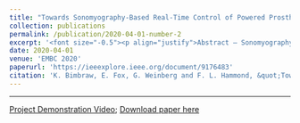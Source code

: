 ```yaml
---
title: "Towards Sonomyography-Based Real-Time Control of Powered Prosthesis Grasp Synergies"
collection: publications
permalink: /publication/2020-04-01-number-2
excerpt: '<font size="-0.5"><p align="justify">Abstract — Sonomyography (ultrasound imaging) offers a way of classifying complex muscle activity and configuration, with higher SNR and lower hardware requirements than sEMG, using various supervised learning algorithms. The physiological image obtained from an ultrasound probe can be used to train a classification algorithm which can run on real time ultrasound images. The predicted values can then be mapped onto assistive or teleoperated robots. This paper describes the classification of ultrasound information and its subsequent mapping onto a soft robotic gripper as a step toward direct synergy control. Support Vector Classification algorithm has been used to classify ultrasound information into a set of defined states: open, closed, pinch and hook grasps. Once the model was trained with the ultrasound image data, real time input from the forearm was used to predict these states. The final predicted state output then set joint stiffnesses in the soft actuators, changing their interactions or synergies, to obtain the corresponding soft robotic gripper states. Data collection was carried out on five different test subjects for eight trials each. An average accuracy percentage of 93% was obtained averaged over all data. This real-time ultrasound-based control of a soft robotic gripper constitutes a promising step toward intuitive and robust biosignal-based control methods for robots.</p>'
date: 2020-04-01
venue: 'EMBC 2020'
paperurl: 'https://ieeexplore.ieee.org/document/9176483'
citation: 'K. Bimbraw, E. Fox, G. Weinberg and F. L. Hammond, &quot;Towards Sonomyography-Based Real-Time Control of Powered Prosthesis Grasp Synergies,&quot; <i>2020 42nd Annual International Conference of the IEEE Engineering in Medicine and Biology Society (EMBC)</i>, Montreal, QC, Canada, 2020, pp. 4753-4757.'
---
```

---
<a href="https://vimeo.com/444131445">Project Demonstration Video</a>; [Download paper here](http://bimbraw.github.io/files/Towards_Sonomyography-Based_Real-Time_Control_of_Powered_Prosthesis_Grasp_Synergies.pdf)

